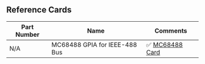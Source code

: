 
## Reference Cards


| Part Number   | Name      | Comments |
|---             |---           |--                    |
| N/A | MC68488 GPIA for IEEE-488 Bus| :white_check_mark: [MC68488 Card](../../images/MC68488.1.png) |


